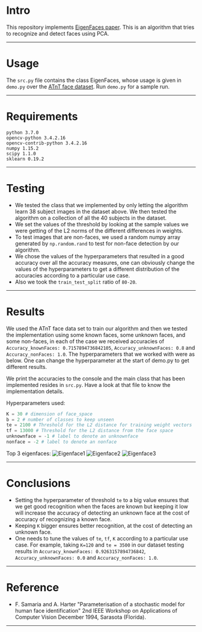 # Intro
This repository implements [EigenFaces paper](http://www.face-rec.org/algorithms/pca/jcn.pdf). This is an algorithm that tries to recognize and detect faces using PCA.

---

# Usage
The `src.py` file contains the class EigenFaces, whose usage is given in `demo.py` over the [ATnT face dataset](https://www.cl.cam.ac.uk/research/dtg/attarchive/facedatabase.html).
Run `demo.py` for a sample run.

---

# Requirements
```
python 3.7.0
opencv-python 3.4.2.16
opencv-contrib-python 3.4.2.16
numpy 1.15.2
scipy 1.1.0
sklearn 0.19.2
```
---

# Testing
* We tested the class that we implemented by only letting the algorithm learn 38 subject images in the dataset above. We then tested the algorithm on a collection of all the 40 subjects in the dataset. 
* We set the values of the threshold by looking at the sample values we were getting of the L2 norms of the different differences in weights.
* To test images that are non-faces, we used a random numpy array generated by `np.random.rand` to test for non-face detection by our algorithm.
* We chose the values of the hyperparameters that resulted in a good accuracy over all the accuracy measures, one can obviously change the values of the hyperparameters to get a different distribution of the accuracies according to a particular use case.
* Also we took the `train_test_split` ratio of `80-20`.

---

# Results
We used the ATnT face data set to train our algorithm and then we tested the implementation using some known faces, some unknown faces, and some non-faces, in each of the case we received accuracies of `Accuracy_knownFaces: 0.7157894736842105`, `Accuracy_unknownFaces: 0.8` and `Accuracy_nonFaces: 1.0`. The hyperparameters that we worked with were as below. One can change the hyperparameter at the start of demo.py to get different results.

We print the accuracies to the console and the main class that has been implemented resides in `src.py`. Have a look at that file to know the implementation details.

Hyperparameters used:
```python
K = 30 # dimension of face_space
b = 2 # number of classes to keep unseen
te = 2100 # Threshold for the L2 distance for training weight vectors
tf = 13000 # Threshold for the L2 distance from the face space
unknownface = -1 # label to denote an unknownface
nonface = -2 # label to denote an nonface
```
Top 3 eigenfaces:
![Eigenface1](https://i.imgur.com/TPYWxTG.png)
![Eigenface2](https://i.imgur.com/Pn2zx7Y.png)
![Eigenface3](https://i.imgur.com/HKc7X7a.png)

---

# Conclusions
* Setting the hyperparameter of threshold `te` to a big value ensures that we get good recognition when the faces are known but keeping it low will increase the accuracy of detecting an unknown face at the cost of accuracy of recognizing a known face.
* Keeping `K` bigger ensures better recognition, at the cost of detecting an unknown face.
* One needs to tune the values of `te`, `tf`, `K` according to a particular use case. For example, taking `K=120` and `te = 3500` in our dataset testing results in `Accuracy_knownFaces: 0.9263157894736842`, `Accuracy_unknownFaces: 0.0` and `Accuracy_nonFaces: 1.0`.

---

# Reference
*  F. Samaria and A. Harter 
  "Parameterisation of a stochastic model for human face identification"
  2nd IEEE Workshop on Applications of Computer Vision
  December 1994, Sarasota (Florida).

---